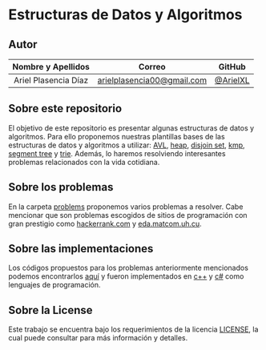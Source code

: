 # Estructuras de Datos y Algoritmos

## Autor

| **Nombre y Apellidos** |         **Correo**         |               **GitHub**               |
| :--------------------: | :------------------------: | :------------------------------------: |
|  Ariel Plasencia Díaz  | arielplasencia00@gmail.com | [@ArielXL](https://github.com/ArielXL) |

## Sobre este repositorio

El objetivo de este repositorio es presentar algunas estructuras de datos y algoritmos. Para ello proponemos nuestras plantillas bases de las estructuras de datos y algoritmos a utilizar: [AVL](./data_structures/AVL.cpp), [heap](./data_structures/Heap.cpp), [disjoin set](./data_structures/DisjoinSet.cpp), [kmp](./data_structures/KMP.cpp), [segment tree](./data_structures/SegmentTree.cpp) y [trie](./data_structures/Trie.cpp). Además, lo haremos resolviendo interesantes problemas relacionados con la vida cotidiana.

## Sobre los problemas

En la carpeta [problems](./problems) proponemos varios problemas a resolver. Cabe mencionar que son problemas escogidos de sitios de programación con gran prestigio como [hackerrank.com](https://www.hackerrank.com) y [eda.matcom.uh.cu](https://www.eda.matcom.uh.cu).

## Sobre las implementaciones

Los códigos propuestos para los problemas anteriormente mencionados podemos encontrarlos [aquí](./codes) y fueron implementados en [c++](https://es.wikipedia.org/wiki/C%2B%2B) y [c#](https://es.wikipedia.org/wiki/C_Sharp) como lenguajes de programación.

## Sobre la License

Este trabajo se encuentra bajo los requerimientos de la licencia [LICENSE](LICENSE), la cual puede consultar para más información y detalles.